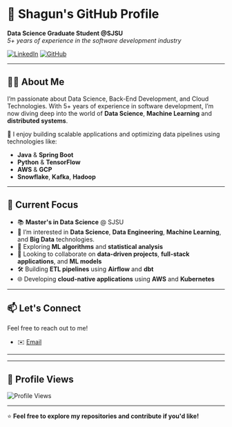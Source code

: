 # 🌟 Shagun's GitHub Profile

**Data Science Graduate Student @SJSU**  
*5+ years of experience in the software development industry*

[![LinkedIn](https://img.shields.io/badge/LinkedIn-Connect-blue)](https://www.linkedin.com/in/shagunroperia) 
[![GitHub](https://img.shields.io/badge/GitHub-Follow-black)](https://github.com/shagunRoperiaSjsu)

---

## 👨‍💻 About Me

I’m passionate about Data Science, Back-End Development, and Cloud Technologies. With 5+ years of experience in software development, I’m now diving deep into the world of **Data Science**, **Machine Learning** and **distributed systems**.

🔧 I enjoy building scalable applications and optimizing data pipelines using technologies like:
- **Java** & **Spring Boot**
- **Python** & **TensorFlow**
- **AWS** & **GCP**
- **Snowflake**, **Kafka**, **Hadoop**

---

## 🔬 Current Focus

- 📚 **Master's in Data Science** @ SJSU
- 👀 I’m interested in **Data Science**, **Data Engineering**, **Machine Learning**, and **Big Data** technologies.
- 🚀 Exploring **ML algorithms** and **statistical analysis**
- 💞️ Looking to collaborate on **data-driven projects**, **full-stack applications**, and **ML models**
- 🛠️ Building **ETL pipelines** using **Airflow** and **dbt**
- 🌐 Developing **cloud-native applications** using **AWS** and **Kubernetes**

---

<!--
## 📈 GitHub Stats

![Shagun's GitHub Stats](https://github-readme-stats.vercel.app/api?username=shagunRoperiaSjsu&show_icons=true&theme=radical)

[![Top Langs](https://github-readme-stats.vercel.app/api/top-langs/?username=shagunRoperiaSjsu&layout=compact&theme=radical)](https://github.com/shagunRoperiaSjsu)

---
-->

## 📫 Let's Connect

Feel free to reach out to me!

<!--
- 🌐 [Portfolio Website](https://your-website.com)
-->
- ✉️ [Email](mailto:shagun.roperia@sjsu.edu)

---
---
## 🌟 Profile Views

![Profile Views](https://komarev.com/ghpvc/?username=shagunRoperiaSjsu&color=blue)

---

⭐️ **Feel free to explore my repositories and contribute if you'd like!**
